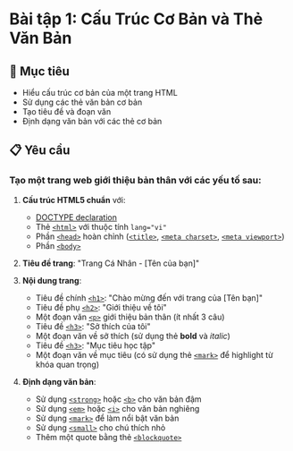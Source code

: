 # Bài tập 1: Cấu Trúc Cơ Bản và Thẻ Văn Bản

## 🎯 Mục tiêu
- Hiểu cấu trúc cơ bản của một trang HTML
- Sử dụng các thẻ văn bản cơ bản
- Tạo tiêu đề và đoạn văn
- Định dạng văn bản với các thẻ cơ bản

## 📋 Yêu cầu

### Tạo một trang web giới thiệu bản thân với các yếu tố sau:

1. **Cấu trúc HTML5 chuẩn** với:
   - [DOCTYPE declaration](https://developer.mozilla.org/en-US/docs/Glossary/Doctype)
   - Thẻ [`<html>`](https://developer.mozilla.org/en-US/docs/Web/HTML/Element/html) với thuộc tính `lang="vi"`
   - Phần [`<head>`](https://developer.mozilla.org/en-US/docs/Web/HTML/Element/head) hoàn chỉnh ([`<title>`](https://developer.mozilla.org/en-US/docs/Web/HTML/Element/title), [`<meta charset>`](https://developer.mozilla.org/en-US/docs/Web/HTML/Element/meta), [`<meta viewport>`](https://developer.mozilla.org/en-US/docs/Web/HTML/Viewport_meta_tag))
   - Phần [`<body>`](https://developer.mozilla.org/en-US/docs/Web/HTML/Element/body)

2. **Tiêu đề trang**: "Trang Cá Nhân - [Tên của bạn]"

3. **Nội dung trang**:
   - Tiêu đề chính [`<h1>`](https://developer.mozilla.org/en-US/docs/Web/HTML/Element/Heading_Elements): "Chào mừng đến với trang của [Tên bạn]"
   - Tiêu đề phụ [`<h2>`](https://developer.mozilla.org/en-US/docs/Web/HTML/Element/Heading_Elements): "Giới thiệu về tôi"
   - Một đoạn văn [`<p>`](https://developer.mozilla.org/en-US/docs/Web/HTML/Element/p) giới thiệu bản thân (ít nhất 3 câu)
   - Tiêu đề [`<h3>`](https://developer.mozilla.org/en-US/docs/Web/HTML/Element/Heading_Elements): "Sở thích của tôi"
   - Một đoạn văn về sở thích (sử dụng thẻ **bold** và *italic*)
   - Tiêu đề [`<h3>`](https://developer.mozilla.org/en-US/docs/Web/HTML/Element/Heading_Elements): "Mục tiêu học tập"
   - Một đoạn văn về mục tiêu (có sử dụng thẻ [`<mark>`](https://developer.mozilla.org/en-US/docs/Web/HTML/Element/mark) để highlight từ khóa quan trọng)

4. **Định dạng văn bản**:
   - Sử dụng [`<strong>`](https://developer.mozilla.org/en-US/docs/Web/HTML/Element/strong) hoặc [`<b>`](https://developer.mozilla.org/en-US/docs/Web/HTML/Element/b) cho văn bản đậm
   - Sử dụng [`<em>`](https://developer.mozilla.org/en-US/docs/Web/HTML/Element/em) hoặc [`<i>`](https://developer.mozilla.org/en-US/docs/Web/HTML/Element/i) cho văn bản nghiêng  
   - Sử dụng [`<mark>`](https://developer.mozilla.org/en-US/docs/Web/HTML/Element/mark) để làm nổi bật văn bản
   - Sử dụng [`<small>`](https://developer.mozilla.org/en-US/docs/Web/HTML/Element/small) cho chú thích nhỏ
   - Thêm một quote bằng thẻ [`<blockquote>`](https://developer.mozilla.org/en-US/docs/Web/HTML/Element/blockquote)



